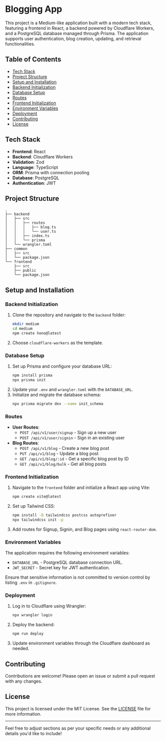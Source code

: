 # Blogging App

This project is a Medium-like application built with a modern tech stack, featuring a frontend in React, a backend powered by Cloudflare Workers, and a PostgreSQL database managed through Prisma. The application supports user authentication, blog creation, updating, and retrieval functionalities.

## Table of Contents

- [Tech Stack](#tech-stack)
- [Project Structure](#project-structure)
- [Setup and Installation](#setup-and-installation)
- [Backend Initialization](#backend-initialization)
- [Database Setup](#database-setup)
- [Routes](#routes)
- [Frontend Initialization](#frontend-initialization)
- [Environment Variables](#environment-variables)
- [Deployment](#deployment)
- [Contributing](#contributing)
- [License](#license)

## Tech Stack

- **Frontend**: React
- **Backend**: Cloudflare Workers
- **Validation**: Zod
- **Language**: TypeScript
- **ORM**: Prisma with connection pooling
- **Database**: PostgreSQL
- **Authentication**: JWT

## Project Structure

```
.
├── backend
│   ├── src
│   │   ├── routes
│   │   │   ├── blog.ts
│   │   │   └── user.ts
│   │   ├── index.ts
│   │   └── prisma
│   └── wrangler.toml
├── common
│   ├── src
│   └── package.json
└── frontend
    ├── src
    ├── public
    └── package.json
```

## Setup and Installation

### Backend Initialization

1. Clone the repository and navigate to the `backend` folder:
   ```bash
   mkdir medium
   cd medium
   npm create hono@latest
   ```
2. Choose `cloudflare-workers` as the template.

### Database Setup

1. Set up Prisma and configure your database URL:
   ```bash
   npm install prisma
   npx prisma init
   ```
2. Update your `.env` and `wrangler.toml` with the `DATABASE_URL`.
3. Initialize and migrate the database schema:
   ```bash
   npx prisma migrate dev --name init_schema
   ```

### Routes

- **User Routes**:
  - `POST /api/v1/user/signup` - Sign up a new user
  - `POST /api/v1/user/signin` - Sign in an existing user
- **Blog Routes**:
  - `POST /api/v1/blog` - Create a new blog post
  - `PUT /api/v1/blog` - Update a blog post
  - `GET /api/v1/blog/:id` - Get a specific blog post by ID
  - `GET /api/v1/blog/bulk` - Get all blog posts

### Frontend Initialization

1. Navigate to the `frontend` folder and initialize a React app using Vite:
   ```bash
   npm create vite@latest
   ```
2. Set up Tailwind CSS:
   ```bash
   npm install -D tailwindcss postcss autoprefixer
   npx tailwindcss init -p
   ```
3. Add routes for Signup, Signin, and Blog pages using `react-router-dom`.

### Environment Variables

The application requires the following environment variables:

- `DATABASE_URL` - PostgreSQL database connection URL.
- `JWT_SECRET` - Secret key for JWT authentication.

Ensure that sensitive information is not committed to version control by listing `.env` in `.gitignore`.

### Deployment

1. Log in to Cloudflare using Wrangler:
   ```bash
   npx wrangler login
   ```
2. Deploy the backend:
   ```bash
   npm run deploy
   ```
3. Update environment variables through the Cloudflare dashboard as needed.

## Contributing

Contributions are welcome! Please open an issue or submit a pull request with any changes.

## License

This project is licensed under the MIT License. See the [LICENSE](LICENSE) file for more information.

---

Feel free to adjust sections as per your specific needs or any additional details you'd like to include!


